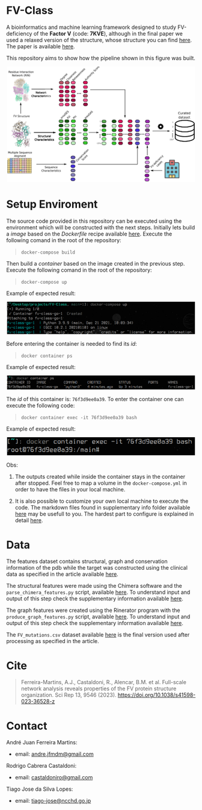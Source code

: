 # **FV-Class**

A bioinformatics and machine learning framework designed to study FV-deficiency of the **Factor V** (code: **7KVE**), although in the final paper we used a relaxed version of the structure, whose structure you can find [here](./data/7KVE_relaxed.pdb). The paper is available [here](https://doi.org/10.1038/s41598-023-36528-z).

This repository aims to show how the pipeline shown in this figure was built.

<center><img src="figures/pipeline.png" width=500px/></center>


# **Setup Enviroment**

The source code provided in this repository can be executed using the environment which will be constructed with the next steps. Initially lets build a *image* based on the *Dockerfile* recipe available [here](./docker/Dockerfile). Execute the following comand in the root of the repository:
> `docker-compose build`

Then build a *container* based on the image created in the previous step. Execute the following comand in the root of the repository:
> `docker-compose up`

Example of expected result:
<center><img src="figures/docker_compose_up.png" width=500px/></center>


Before entering the container is needed to find its *id*:
> `docker container ps` 

Example of expected result:
<center><img src="figures/docker_container_ps.png" width=500px/></center>

The *id* of this container is: `76f3d9ee0a39`. To enter the container one can execute the following code:
> `docker container exec -it 76f3d9ee0a39 bash`

Example of expected result:
<center><img src="figures/docker_container_exec.png" width=500px/></center>


Obs:

1. The outputs created while inside the container stays in the container after stopped. Feel free to map a volume in the `docker-compose.yml` in order to have the files in your local machine.

2. It is also possible to customize your own local machine to execute the code. The markdown files found in supplementary info folder available [here](./supplementary/) may be usefull to you. The hardest part to configure is explained in detail [here](./supplementary/rinerator_manual_installation.md).


# **Data**

The features dataset contains structural, graph and conservation information of the pdb while the target was constructed using the clinical data as specified in the article available [here](https://www.nature.com/articles/s41598-023-36528-z).

The structural features were made using the Chimera software and the `parse_chimera_features.py` script, available [here](./src/parse_chimera_features.py). To understand input and output of this step check the supplementary information available [here](./supplementary/chimera.md).

The graph features were created using the Rinerator program with the `produce_graph_features.py` script, available [here](./src/produce_graph_features.py). To understand input and output of this step check the supplementary information available [here](./supplementary/igraph.md).

The `FV_mutations.csv` dataset available [here](./data/FV_mutations.csv) is the final version used after processing as specified in the article.

# **Cite**

> Ferreira-Martins, A.J., Castaldoni, R., Alencar, B.M. et al. Full-scale network analysis reveals properties of the FV protein structure organization. Sci Rep 13, 9546 (2023). https://doi.org/10.1038/s41598-023-36528-z

# **Contact**

André Juan Ferreira Martins:
- email: andre.jfmdm@gmail.com

Rodrigo Cabrera Castaldoni:
- email: castaldoniro@gmail.com

Tiago Jose da Silva Lopes:
- email: tiago-jose@ncchd.go.jp